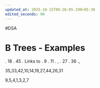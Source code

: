 ```yaml
---
updated_at: 2025-10-15T09:26:05.198+05:30
edited_seconds: 90
---
```

#DSA 
# B Trees - Examples
. 18 . 45 .
Links to 
. 9 . 11 . ,
. 27 . 36 .,


35,33,42,10,14,19,27,44,26,31


9,5,4,1,3,2,7